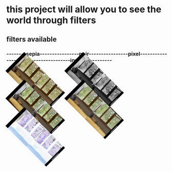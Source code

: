 # this project will allow you to see the world through filters
## filters available
### --------sepia----------------noir----------------pixel----------------blur-----------------invert-----------

<p align="left">
  <img src="images/sepia.jpg" alt="Пример картинки" style="width:180px; transform: rotate(45deg);">
  <img src="images/noir.jpg" alt="Пример картинки" style="width:180px; transform: rotate(45deg);">
  <img src="images/pixel.jpg" alt="Пример картинки" style="width:180px; transform: rotate(45deg);">
  <img src="images/blur.jpg" alt="Пример картинки" style="width:180px; transform: rotate(45deg);">
  <img src="images/invert.jpg" alt="Пример картинки" style="width:180px; transform: rotate(45deg);">
</p>
